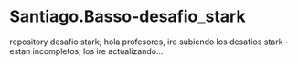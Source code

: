 # Santiago.Basso-desafio_stark
repository desafio stark;
hola profesores, ire subiendo los desafios stark
-estan incompletos, los ire actualizando...

